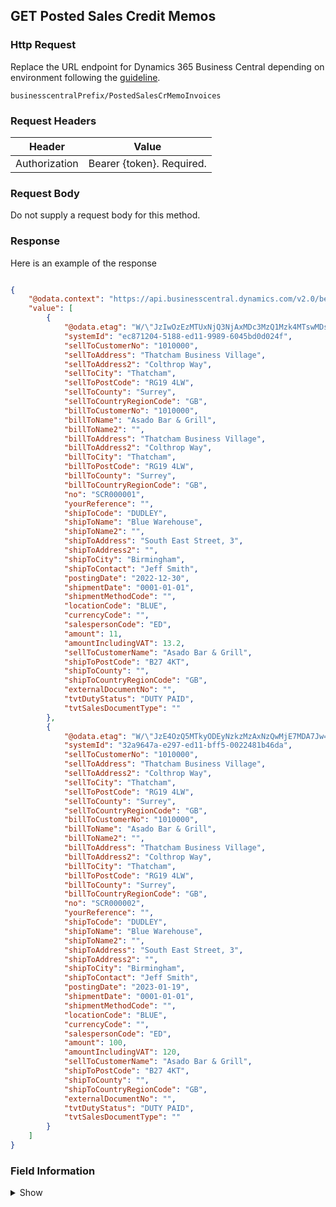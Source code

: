 ## GET Posted Sales Credit Memos

### Http Request

Replace the URL endpoint for Dynamics 365 Business Central depending on environment following the [guideline](#endpoints-businesscentralPrefix-structure).

~~~ api
businesscentralPrefix/PostedSalesCrMemoInvoices
~~~

### Request Headers

Header | Value |
--- | --- |
Authorization | Bearer {token}. Required.|

### Request Body

Do not supply a request body for this method.

### Response

Here is an example of the response

```json

{
    "@odata.context": "https://api.businesscentral.dynamics.com/v2.0/bevicasaas.onmicrosoft.com/tvt_develop/api/tvisiontech/webbevica/v2.0/$metadata#companies(9ce13e1a-9f86-ed11-9989-6045bd0d0c6b)/PostedSalesCrMemoInvoices",
    "value": [
        {
            "@odata.etag": "W/\"JzIwOzEzMTUxNjQ3NjAxMDc3MzQ1Mzk4MTswMDsn\"",
            "systemId": "ec871204-5188-ed11-9989-6045bd0d024f",
            "sellToCustomerNo": "1010000",
            "sellToAddress": "Thatcham Business Village",
            "sellToAddress2": "Colthrop Way",
            "sellToCity": "Thatcham",
            "sellToPostCode": "RG19 4LW",
            "sellToCounty": "Surrey",
            "sellToCountryRegionCode": "GB",
            "billToCustomerNo": "1010000",
            "billToName": "Asado Bar & Grill",
            "billToName2": "",
            "billToAddress": "Thatcham Business Village",
            "billToAddress2": "Colthrop Way",
            "billToCity": "Thatcham",
            "billToPostCode": "RG19 4LW",
            "billToCounty": "Surrey",
            "billToCountryRegionCode": "GB",
            "no": "SCR000001",
            "yourReference": "",
            "shipToCode": "DUDLEY",
            "shipToName": "Blue Warehouse",
            "shipToName2": "",
            "shipToAddress": "South East Street, 3",
            "shipToAddress2": "",
            "shipToCity": "Birmingham",
            "shipToContact": "Jeff Smith",
            "postingDate": "2022-12-30",
            "shipmentDate": "0001-01-01",
            "shipmentMethodCode": "",
            "locationCode": "BLUE",
            "currencyCode": "",
            "salespersonCode": "ED",
            "amount": 11,
            "amountIncludingVAT": 13.2,
            "sellToCustomerName": "Asado Bar & Grill",
            "shipToPostCode": "B27 4KT",
            "shipToCounty": "",
            "shipToCountryRegionCode": "GB",
            "externalDocumentNo": "",
            "tvtDutyStatus": "DUTY PAID",
            "tvtSalesDocumentType": ""
        },
        {
            "@odata.etag": "W/\"JzE4OzQ5MTkyODEyNzkzMzAxNzQwMjE7MDA7Jw==\"",
            "systemId": "32a9647a-e297-ed11-bff5-0022481b46da",
            "sellToCustomerNo": "1010000",
            "sellToAddress": "Thatcham Business Village",
            "sellToAddress2": "Colthrop Way",
            "sellToCity": "Thatcham",
            "sellToPostCode": "RG19 4LW",
            "sellToCounty": "Surrey",
            "sellToCountryRegionCode": "GB",
            "billToCustomerNo": "1010000",
            "billToName": "Asado Bar & Grill",
            "billToName2": "",
            "billToAddress": "Thatcham Business Village",
            "billToAddress2": "Colthrop Way",
            "billToCity": "Thatcham",
            "billToPostCode": "RG19 4LW",
            "billToCounty": "Surrey",
            "billToCountryRegionCode": "GB",
            "no": "SCR000002",
            "yourReference": "",
            "shipToCode": "DUDLEY",
            "shipToName": "Blue Warehouse",
            "shipToName2": "",
            "shipToAddress": "South East Street, 3",
            "shipToAddress2": "",
            "shipToCity": "Birmingham",
            "shipToContact": "Jeff Smith",
            "postingDate": "2023-01-19",
            "shipmentDate": "0001-01-01",
            "shipmentMethodCode": "",
            "locationCode": "BLUE",
            "currencyCode": "",
            "salespersonCode": "ED",
            "amount": 100,
            "amountIncludingVAT": 120,
            "sellToCustomerName": "Asado Bar & Grill",
            "shipToPostCode": "B27 4KT",
            "shipToCounty": "",
            "shipToCountryRegionCode": "GB",
            "externalDocumentNo": "",
            "tvtDutyStatus": "DUTY PAID",
            "tvtSalesDocumentType": ""
        }
    ]
}

```

### Field Information
<details>
  <summary>Show</summary>

| Relation | Source Table | Field Caption | Field Type | Field Length | Note |
| ----------- | ----------- | ----------- | -------- | ---------- |---------- |
| 1 | Sales Cr.Memo Header | System Id | GUID |  |  |
| 1 | Sales Cr.Memo Header | Sell-to Customer No. | String | 20 |  |
| 1 | Sales Invoice Header | Sell-to Name | String | 35 |  |
| 1 | Sales Invoice Header | Sell-to Name 2 | String | 50 |  |
| 1 | Sales Invoice Header | Sell-to Address | String | 50  |   |
| 1 | Sales Invoice Header | Sell-to Address 2 | String | 50 |  |
| 1 | Sales Invoice Header | Sell-to City | String | 30 |  |
| 1 | Sales Invoice Header | Sell-to Post Code | String | 20  |  |
| 1 | Sales Invoice Header | Sell-to County | String | 30  |  |
| 1 | Sales Invoice Header | Sell-to Country/Region Code | String | 30  |  |
| 1 | Sales Invoice Header | Bill-to Customer No. | String | 20 |  |
| 1 | Sales Invoice Header | Bill-to Name | String | 35 |  |
| 1 | Sales Invoice Header | Bill-to Name 2 | String | 50 |  |
| 1 | Sales Invoice Header | Bill-to Address | String | 50  |   |
| 1 | Sales Invoice Header | Bill-to Address 2 | String | 50 |  |
| 1 | Sales Invoice Header | Bill-to City | String | 30 |  |
| 1 | Sales Invoice Header | Bill-to Post Code | String | 20  |  |
| 1 | Sales Invoice Header | Bill-to County | String | 30  |  |
| 1 | Sales Invoice Header | Bill-to Country/Region Code | String | 30  |  |
| 1 | Sales Cr.Memo Header | No. | String | 20 | |
| 1 | Sales Cr.Memo Header | Your Reference | 35 |  |  |
| 1 | Sales Cr.Memo Header | Ship-to Code | String |  |  |
| 1 | Sales Cr.Memo Header | Ship-to Name | String | 35 |  |
| 1 | Sales Cr.Memo Header | Ship-to Name 2 | String | 50 |  |
| 1 | Sales Cr.Memo Header | Ship-to Address | String | 50  |   |
| 1 | Sales Cr.Memo Header | Ship-to Address 2 | String | 50 |  |
| 1 | Sales Cr.Memo Header | Ship-to City | String | 30 |  |
| 1 | Sales Cr.Memo Header | Ship-to Contact | String | 20 |  |
| 1 | Sales Cr.Memo Header | Posting Date | Date |  |  |
| 1 | Sales Cr.Memo Header | Shipment Date | Date |  |  |
| 1 | Sales Cr.Memo Header | Shipment Method Code | String | 20 | |
| 1 | Sales Cr.Memo Header | Location Code | String | 10 |  |
| 1 | Sales Cr.Memo Header | Salesperson Code | String | 20 |  |
| 1 | Sales Cr.Memo Header | Amount | Decimal |   |  |
| 1 | Sales Cr.Memo Header | Amount Including VAT | Decimal | Boolean  |  |
| 1 | Sales Cr.Memo Header | Sell-to Customer Name | String | 100  |  |
| 1 | Sales Cr.Memo Header | Ship-to Post Code | String | 20  |  |
| 1 | Sales Cr.Memo Header | Ship-to County | String | 30  |  |
| 1 | Sales Cr.Memo Header | Ship-to Country/Region Code | String | 30 |  |
| 1 | Sales Cr.Memo Header | External Document No. | 35 |   |  
| 1 | Sales Cr.Memo Header | Duty Status | Code | 20 |  |
| 1 | Sales Cr.Memo Header | Sales Document Type| String | 20 |  |
